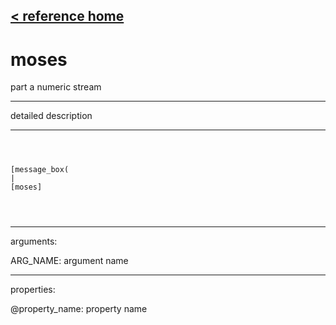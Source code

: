 [< reference home](ceammc_lib.html)
---

# moses


part a numeric stream

---

detailed description
<br>


---


```



[message_box(                                 
|
[moses]


            
```

---
arguments:

ARG_NAME: argument name<br>

---
properties:

@property_name: property name<br>

